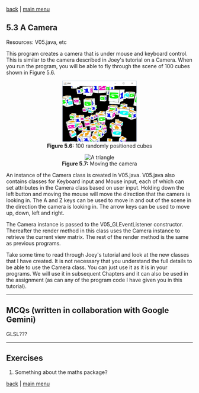 [back](ch5.md) | [main menu](../README.md)
 
## 5.3 A Camera

Resources: V05.java, etc

This program creates a camera that is under mouse and keyboard control. This is similar to the camera described in Joey's tutorial on a Camera. When you run the program, you will be able to fly through the scene of 100 cubes shown in Figure 5.6.

<p align="center">
  <img src="ch5_img/ch5_2_100_random_cubes.jpg" alt="A  triangle" width="200"><br>
  <strong>Figure 5.6:</strong> 100 randomly positioned cubes
</p>

<p align="center">
  <img src="ch5_img/ch5_3_camera.mp4" alt="A  triangle" width="200"><br>
  <strong>Figure 5.7:</strong> Moving the camera
</p>


An instance of the Camera class is created in V05.java. V05.java also contains classes for Keyboard input and Mouse input, each of which can set attributes in the Camera class based on user input. Holding down the left button and moving the mouse will move the direction that the camera is looking in. The A and Z keys can be used to move in and out of the scene in the direction the camera is looking in. The arrow keys can be used to move up, down, left and right.

The Camera instance is passed to the V05_GLEventListener constructor. Thereafter the render method in this class uses the Camera instance to retrieve the current view matrix. The rest of the render method is the same as previous programs.

Take some time to read through Joey's tutorial and look at the new classes that I have created. It is not necessary that you understand the full details to be able to use the Camera class. You can just use it as it is in your programs. We will use it in subsequent Chapters and it can also be used in the assignment (as can any of the program code I have given you in this tutorial).


---

## MCQs (written in collaboration with Google Gemini)

GLSL???

---

## Exercises

1. Something about the maths package?


[back](ch5.md) | [main menu](../README.md)